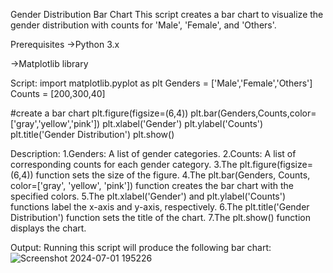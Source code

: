 Gender Distribution Bar Chart
This script creates a bar chart to visualize the gender distribution with counts for 'Male', 'Female', and 'Others'.

Prerequisites
->Python 3.x

->Matplotlib library

Script:
import matplotlib.pyplot as plt
Genders = ['Male','Female','Others']
Counts = [200,300,40]

#create a bar chart
plt.figure(figsize=(6,4))
plt.bar(Genders,Counts,color=['gray','yellow','pink'])
plt.xlabel('Gender')
plt.ylabel('Counts')
plt.title('Gender Distribution')
plt.show()

Description:
1.Genders: A list of gender categories.
2.Counts: A list of corresponding counts for each gender category.
3.The plt.figure(figsize=(6,4)) function sets the size of the figure.
4.The plt.bar(Genders, Counts, color=['gray', 'yellow', 'pink']) function creates the bar chart with the specified colors.
5.The plt.xlabel('Gender') and plt.ylabel('Counts') functions label the x-axis and y-axis, respectively.
6.The plt.title('Gender Distribution') function sets the title of the chart.
7.The plt.show() function displays the chart.

Output:
Running this script will produce the following bar chart:
![Screenshot 2024-07-01 195226](https://github.com/Lavanya-1234198/PRODIGY_DS_01/assets/174336088/86bd6b8c-2a15-4db5-8c62-19612a836804)
